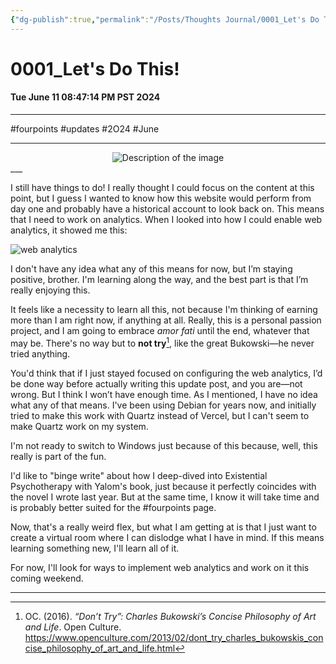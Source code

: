 ```yaml
---
{"dg-publish":true,"permalink":"/Posts/Thoughts Journal/0001_Let's Do This!/"}
---
```


# 0001_Let's Do This!
#### Tue June 11 08:47:14 PM PST 2O24
___

#fourpoints #updates #2O24 #June 
___

<div style="text-align: center;">
    <img src="https://i.imgur.com/O9byR9G_d.jpg?maxwidth=520&shape=thumb&fidelity=high" alt="Description of the image" style="max-width: 100%; height: auto;">
</div>
___

I still have things to do! I really thought I could focus on the content at this point, but I guess I wanted to know how this website would perform from day one and probably have a historical account to look back on. This means that I need to work on analytics. When I looked into how I could enable web analytics, it showed me this:

![web analytics](https://i.imgur.com/tuXYfb0_d.jpg?maxwidth=520&shape=thumb&fidelity=high)

I don't have any idea what any of this means for now, but I’m staying positive, brother. I'm learning along the way, and the best part is that I’m really enjoying this.

It feels like a necessity to learn all this, not because I'm thinking of earning more than I am right now, if anything at all. Really, this is a personal passion project, and I am going to embrace *amor fati* until the end, whatever that may be. There's no way but to **not try**[^1], like the great Bukowski—he never tried anything.

You'd think that if I just stayed focused on configuring the web analytics, I’d be done way before actually writing this update post, and you are—not wrong. But I think I won’t have enough time. As I mentioned, I have no idea what any of that means. I've been using Debian for years now, and initially tried to make this work with Quartz instead of Vercel, but I can't seem to make Quartz work on my system.

I'm not ready to switch to Windows just because of this because, well, this really is part of the fun.

I'd like to "binge write" about how I deep-dived into Existential Psychotherapy with Yalom's book, just because it perfectly coincides with the novel I wrote last year. But at the same time, I know it will take time and is probably better suited for the #fourpoints page.

Now, that's a really weird flex, but what I am getting at is that I just want to create a virtual room where I can dislodge what I have in mind. If this means learning something new, I'll learn all of it.

For now, I'll look for ways to implement web analytics and work on it this coming weekend.
___
  [^1]: OC. (2016). _“Don’t Try”: Charles Bukowski’s Concise Philosophy of Art and Life_. Open Culture. https://www.openculture.com/2013/02/dont_try_charles_bukowskis_concise_philosophy_of_art_and_life.html

